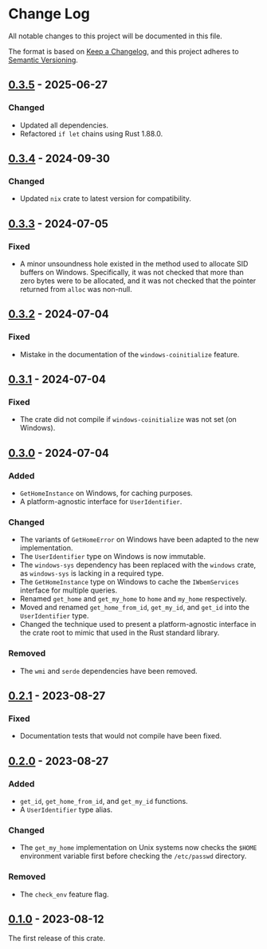 # Change Log

All notable changes to this project will be documented in this file.

The format is based on [Keep a Changelog](https://keepachangelog.com/en/1.0.0/),
and this project adheres to [Semantic Versioning](https://semver.org/spec/v2.0.0.html).

## [0.3.5] - 2025-06-27

### Changed
 * Updated all dependencies.
 * Refactored `if let` chains using Rust 1.88.0.

## [0.3.4] - 2024-09-30

### Changed
 * Updated `nix` crate to latest version for compatibility.

## [0.3.3] - 2024-07-05

### Fixed
 * A minor unsoundness hole existed in the method used to allocate SID buffers on Windows.
   Specifically, it was not checked that more than zero bytes were to be allocated,
   and it was not checked that the pointer returned from `alloc` was non-null.

## [0.3.2] - 2024-07-04

### Fixed
 * Mistake in the documentation of the `windows-coinitialize` feature.

## [0.3.1] - 2024-07-04

### Fixed
 * The crate did not compile if `windows-coinitialize` was not set (on Windows).

## [0.3.0] - 2024-07-04

### Added
 * `GetHomeInstance` on Windows, for caching purposes.
 * A platform-agnostic interface for `UserIdentifier`.

### Changed
 * The variants of `GetHomeError` on Windows have been adapted to the new implementation.
 * The `UserIdentifier` type on Windows is now immutable.
 * The `windows-sys` dependency has been replaced with the `windows` crate, as `windows-sys`
   is lacking in a required type.
 * The `GetHomeInstance` type on Windows to cache the `IWbemServices` interface for multiple
   queries.
 * Renamed `get_home` and `get_my_home` to `home` and `my_home` respectively.
 * Moved and renamed `get_home_from_id`, `get_my_id`, and `get_id` into the `UserIdentifier` type.
 * Changed the technique used to present a platform-agnostic interface in the crate root to mimic
   that used in the Rust standard library.

### Removed
 * The `wmi` and `serde` dependencies have been removed.

## [0.2.1] - 2023-08-27

### Fixed
 * Documentation tests that would not compile have been fixed.

## [0.2.0] - 2023-08-27

### Added
 * `get_id`, `get_home_from_id`, and `get_my_id` functions.
 * A `UserIdentifier` type alias.

### Changed
 * The `get_my_home` implementation on Unix systems now checks
   the `$HOME` environment variable first before checking the `/etc/passwd`
   directory.

### Removed
 * The `check_env` feature flag.

## [0.1.0] - 2023-08-12
The first release of this crate.

[0.3.5]: https://github.com/ljtpetersen/homedir/compare/v0.3.4...v0.3.5
[0.3.4]: https://github.com/ljtpetersen/homedir/compare/v0.3.3...v0.3.4
[0.3.3]: https://github.com/ljtpetersen/homedir/compare/v0.3.2...v0.3.3
[0.3.2]: https://github.com/ljtpetersen/homedir/compare/v0.3.1...v0.3.2
[0.3.1]: https://github.com/ljtpetersen/homedir/compare/v0.3.0...v0.3.1
[0.3.0]: https://github.com/ljtpetersen/homedir/compare/v0.2.1...v0.3.0
[0.2.1]: https://github.com/ljtpetersen/homedir/compare/v0.2.0...v0.2.1
[0.2.0]: https://github.com/ljtpetersen/homedir/compare/v0.1.0...v0.2.0
[0.1.0]: https://github.com/ljtpetersen/homedir/releases/tag/v0.1.0
